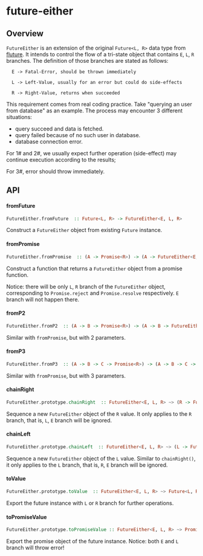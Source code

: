 # future-either

## Overview

`FutureEither` is an extension of the original `Future<L, R>` data type from [fluture](https://github.com/fluture-js/Fluture). It intends to control the flow of a tri-state object that contains `E`, `L`, `R` branches. The definition of those branches are stated as follows:

```
  E -> Fatal-Error, should be thrown immediately

  L -> Left-Value, usually for an error but could do side-effects

  R -> Right-Value, returns when succeeded
```

This requirement comes from real coding practice. Take "querying an user from database" as an example. The process may encounter 3 different situations:

- query succeed and data is fetched. 
- query failed because of no such user in database.
- database connection error.

For 1# and 2#, we usually expect further operation  (side-effect) may continue execution according to the results;

For 3#, error should throw immediately.

## API

#### fromFuture
```hs
FutureEither.fromFuture  :: Future<L, R> -> FutureEither<E, L, R> 
```

Construct a `FutureEither` object from existing `Future` instance.

#### fromPromise

```hs
FutureEither.fromPromise  :: (A -> Promise<R>) -> (A -> FutureEither<E, L, R>)
```
Construct a function that returns a `FutureEither` object from a promise function.

Notice: there will be only `L`, `R` branch of the `FutureEither` object, corresponding to `Promise.reject` and `Promise.resolve` respectively. `E` branch will not happen there.

#### fromP2

```hs
FutureEither.fromP2  :: (A -> B -> Promise<R>) -> (A -> B -> FutureEither<E, L, R>)
```
Similar with `fromPromise`, but with 2 parameters.

#### fromP3

```hs
FutureEither.fromP3  :: (A -> B -> C -> Promise<R>) -> (A -> B -> C -> FutureEither<E, L, R>)
```
Similar with `fromPromise`, but with 3 parameters.

#### chainRight

```hs
FutureEither.prototype.chainRight  :: FutureEither<E, L, R> ~> (R -> Future<E, V>)   -> FutureEither<E, L, V> 
```

Sequence a new `FutureEither` object of the `R` value. It only applies to the `R` branch, that is, `L`, `E` branch will be ignored. 

#### chainLeft

```hs
FutureEither.prototype.chainLeft  :: FutureEither<E, L, R> ~> (L -> Future<E, V>)   -> FutureEither<E, V, R>
```

Sequence a new `FutureEither` object of the `L` value. Similar to `chainRight()`, it only applies to the `L` branch, that is, `R`, `E` branch will be ignored.

#### toValue

```hs
FutureEither.prototype.toValue  :: FutureEither<E, L, R> ~> Future<L, R>
```

Export the future instance with `L` or `R` branch for further operations.

#### toPromiseValue

```hs
FutureEither.prototype.toPromiseValue :: FutureEither<E, L, R> ~> Promise<R>
```

Export the promise object of the future instance. Notice: both `E` and `L` branch will throw error!
